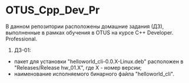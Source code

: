 # OTUS_Cpp_Dev_Pr

В данном репозитории расположены домашние задания (ДЗ), выполненные в рамках обучения в OTUS на курсе C++ Developer. Professional.

1. ДЗ-01:
  - пакет для установки "helloworld_cli-0.0.X-Linux.deb" расположен в "Releases/Release hw_01.X", где X - номер версии;
  - наименование исполняемого бинарного файла "helloworld_cli". 
